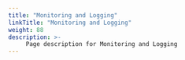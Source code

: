 ```yaml
---
title: "Monitoring and Logging"
linkTitle: "Monitoring and Logging"
weight: 88
description: >-
     Page description for Monitoring and Logging
---
```


